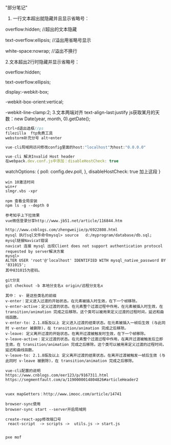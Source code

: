 "部分笔记" 
1. 一行文本超出就隐藏并且显示省略号：

  overflow:hidden; //超出的文本隐藏

  text-overflow:ellipsis; //溢出用省略号显示

  white-space:nowrap; //溢出不换行
  
2.文本超出2行时隐藏并显示省略号：

  overflow:hidden; 

  text-overflow:ellipsis;

  display:-webkit-box; 

  -webkit-box-orient:vertical;

  -webkit-line-clamp:2; 
3.文本两端对齐
  text-align-last:justify
js获取某月的天数：new Date(year, month, 0).getDate();
```Javascript
ctrl+d退出选框//ps
filezilla  ftp免费工具
webstorm补充分号 alt+enter

vue-cli局域网访问修改config里面的host:"localhost"为host:"0.0.0.0"

vue-cli 解决Invalid Host header
在webpack.dev.conf.js中添加：disableHostCheck: true
```
watchOptions: {
poll: config.dev.poll,
},
disableHostCheck: true     加上这段
}
```
win 10激活时间
win+r
slmgr.vbs -xpr

npm 查看全局安装
npm ls -g --depth 0

参考知乎上下拉效果
vue微信登录分享http://www.jb51.net/article/116844.htm

http://www.cnblogs.com/zhengweijie/p/6922808.html
mysql 执行sql文件命令mysql> source   d:/myprogram/database/db.sql;
mysql链接Navicat错误
navicat 连接 mysql 出现Client does not support authentication protocol requested by server解决方案
mysql>
ALTER USER 'root'@'localhost' IDENTIFIED WITH mysql_native_password BY '831015';
其中831015为密码。

git分支
git checkout -b 本地分支名x origin/远程分支名x

其中： v- 是这些类名的前缀
v-enter：定义进入过渡的开始状态。在元素被插入时生效，在下一个帧移除。
v-enter-active：定义过渡的状态。在元素整个过渡过程中作用，在元素被插入时生效，在 transition/animation 完成之后移除。这个类可以被用来定义过渡的过程时间，延迟和曲线函数。
v-enter-to: 2.1.8版及以上 定义进入过渡的结束状态。在元素被插入一帧后生效 (与此同时 v-enter 被删除)，在 transition/animation 完成之后移除。
v-leave: 定义离开过渡的开始状态。在离开过渡被触发时生效，在下一个帧移除。
v-leave-active：定义过渡的状态。在元素整个过渡过程中作用，在离开过渡被触发后立即生效，在 transition/animation 完成之后移除。这个类可以被用来定义过渡的过程时间，延迟和曲线函数。
v-leave-to: 2.1.8版及以上 定义离开过渡的结束状态。在离开过渡被触发一帧后生效 (与此同时 v-leave 被删除)，在 transition/animation 完成之后移除。
 
vue-cli配置的说明
https://www.cnblogs.com/eer123/p/9167311.html
https://segmentfault.com/a/1190000014804826#articleHeader2


vuex mapGetters：http://www.imooc.com/article/14741

browser-sync使用
browser-sync start --server开启局域网

create-react-app修改端口号
 react-script  -> scripts ->  utils.js -> start.js


pxe mof
```
